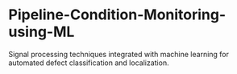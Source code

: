 # Pipeline-Condition-Monitoring-using-ML
Signal processing techniques integrated with machine learning for automated defect classification and localization.
